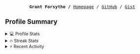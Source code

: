 <p><pre align="center"><strong>Grant Forsythe /</strong> <a href="https://www.grantwforsythe.com/">Homepage</a> / <a href="https://github.com/grantwforsythe">GitHub</a> / <a href="https://gist.github.com/grantwforsythe">Gist</a></pre></p>
 
<h2 align="left">Profile Summary</h2>
<details>
    <summary>💻 Profile Stats</summary>
    <div align="center">
        <img alt="GitHub stats" src="https://github-readme-stats.vercel.app/api?username=grantwforsythe&count_private=true&show_icons=true&hide=stars&border_radius=7&include_all_commits=true&hide_rank=true&custom_title=Grant%27s%20GitHub%20Stats">
        <img alt="Top languages" src="https://github-readme-stats.vercel.app/api/top-langs/?username=grantwforsythe&hide=jupyter+notebook,vim+script&layout=compact&langs_count=6">
    </div>
    <p style="font-size: 11px;" align="center">
        <strong>Note:</strong> Top languages is only a metric of the languages my public code consists of and doesn't reflect experience or skill level.
    </p>
</details>

<details>
    <summary>🔥 Streak Stats</summary>
        <div align="center">
            <img alt="Streak stats" src="https://github-readme-streak-stats.herokuapp.com/?user=grantwforsythe">
        </div>
</details>

 <details>
    <summary>⚡ Recent Activity</summary>
    
  <!--START_SECTION:activity-->
1. 🚀 Published release [Release 1.0.0](https://github.com/grantwforsythe/custom-reports-for-ynab/releases/tag/1.0.0) in [grantwforsythe/custom-reports-for-ynab](https://github.com/grantwforsythe/custom-reports-for-ynab)
2. 🗣 Commented on [#1241](https://github.com/angular/material.angular.io/pull/1241#issuecomment-2024287525) in [angular/material.angular.io](https://github.com/angular/material.angular.io)
3. ❌ Closed PR [#1241](https://github.com/angular/material.angular.io/pull/1241) in [angular/material.angular.io](https://github.com/angular/material.angular.io)
4. 🗣 Commented on [#3361](https://github.com/toolkit-for-ynab/toolkit-for-ynab/issues/3361#issuecomment-2023961308) in [toolkit-for-ynab/toolkit-for-ynab](https://github.com/toolkit-for-ynab/toolkit-for-ynab)
5. 🗣 Commented on [#1737](https://github.com/usebruno/bruno/pull/1737#issuecomment-1987376304) in [usebruno/bruno](https://github.com/usebruno/bruno)
  <!--END_SECTION:activity-->
    
 </details>
